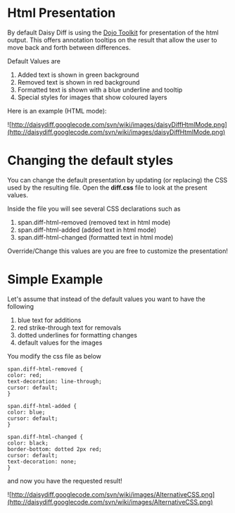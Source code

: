 # Html Presentation #

By default Daisy Diff is using the [Dojo Toolkit](http://www.dojotoolkit.org/) for presentation of the html output. This offers annotation tooltips on the result
that allow the user to move back and forth between differences.

Default Values are

  1. Added text is shown in green background
  1. Removed text is shown in red background
  1. Formatted text is shown with a blue underline and tooltip
  1. Special styles for images that show coloured layers

Here is an example (HTML mode):

![http://daisydiff.googlecode.com/svn/wiki/images/daisyDiffHtmlMode.png](http://daisydiff.googlecode.com/svn/wiki/images/daisyDiffHtmlMode.png)


# Changing the default styles #

You can change the default presentation by updating (or replacing) the CSS used
by the resulting file. Open the **diff.css** file to look at the present values.

Inside the file you will see several CSS declarations such as

  1. span.diff-html-removed (removed text in html mode)
  1. span.diff-html-added (added text in html mode)
  1. span.diff-html-changed (formatted text in html mode)

Override/Change this values are you are free to customize the presentation!

# Simple Example #

Let's assume that instead of the default values you want to have the following

  1. blue text for additions
  1. red strike-through text for removals
  1. dotted underlines for formatting changes
  1. default values for the images

You modify the css file as below

```
span.diff-html-removed {
color: red; 
text-decoration: line-through;
cursor: default;
} 

span.diff-html-added {
color: blue;
cursor: default;
} 

span.diff-html-changed {
color: black;
border-bottom: dotted 2px red;
cursor: default;
text-decoration: none;
}
```

and now you have the requested result!

![http://daisydiff.googlecode.com/svn/wiki/images/AlternativeCSS.png](http://daisydiff.googlecode.com/svn/wiki/images/AlternativeCSS.png)
